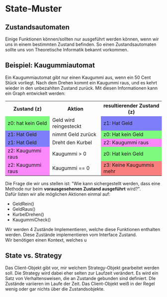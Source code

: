 <h1>State-Muster</h1>

<h2>Zustandsautomaten</h2>
Einige Funktionen können/sollten nur ausgeführt werden können, wenn 
wir uns in einem bestimmten Zustand befinden. So einen Zustandsautomaten sollte uns 
von Theoretische Informatik bekannt vorkommen. 

<h2>Beispiel: Kaugummiautomat</h2>
Ein Kaugummiautomat gibt nur einen Kaugummi aus, wenn ein 50 Cent Stück 
vorliegt. Nach dem Drehen kommt ein Kaugummi raus, und es kehrt wieder in 
den unbezahlten Zustand zurück. Mit diesen Informationen kann ein Graph entwickelt werden:
<table>
    <tr>
        <th>Zustand (z)</th>
        <th>Aktion</th>
        <th>resultierender Zustand (z)</th>
    </tr>
    <tr>
        <td style="background: rgba(0, 250, 0, 0.5)">z0: hat kein Geld</td>
        <td>Geld wird reingesteckt</td>
        <td style="background: rgba(0, 0, 250, 0.5)">z1: Hat Geld</td>
    </tr> 
    <tr>
        <td style="background: rgba(0, 0, 250, 0.5)">z1: Hat Geld</td>
        <td>nimmt Geld zurück</td>
        <td style="background: rgba(0, 250, 0, 0.5)">z0: Hat kein Geld</td>
    </tr>
    <tr>
        <td style="background: rgba(0, 0, 250, 0.5)">z1: Hat Geld</td>
        <td>Dreht den Kurbel</td>
        <td style="background: rgba(250, 20, 250, 0.5)">z2: Kaugummi raus</td>
    </tr>
    <tr>
        <td style="background: rgba(250, 20, 250, 0.5)">z2: Kaugummi raus</td>
        <td>Kaugummi > 0</td>
        <td style="background: rgba(0, 250, 0, 0.5)">z0: Hat kein Geld</td>
    </tr>
    <tr>
        <td style="background: rgba(250, 20, 250, 0.5)">z2: Kaugummi raus</td>
        <td>Kaugummi == 0</td>
        <td style="background: rgba(250, 0, 0, 0.5)">z3: Keine Kaugummis mehr</td>
    </tr>
</table>

Die Frage die wir uns stellen ist: "Wie kann sichergestellt werden, dass eine Methode 
nur beim <b>vorausgesehenen Zustand ausgeführt</b> wird?".
<br>
Dafür listen wir alle möglichen Aktionen einmal auf:
<ul>
    <li>GeldRein()</li>
    <li>GeldRaus()</li>
    <li>KurbelDrehen()</li>
    <li>KaugummiCheck()</li>
</ul>
Wir werden 4 Zustände Implementieren, welche diese Funktionen enthalten werden. 
Diese Zustände implementieren vom Interface Zustand.<br>
Wir benötigen einen Kontext, welches u

<h2>State vs. Strategy</h2>
<h3›Strategy‹/h3>
Das Client-Objekt gibt vor, mir welchem Strategy-Objekt gearbeitet werden soll. Die Strategy wird dabei eher selten zur 
Laufzeit verändert.
<h3›State‹/h3>
Es wird ein Satz von Verhaltensweisen, die an Zustande gebunden sind definiert. DIe Zustände variieren im Laufe 
der Zeit. Das Client-Objekt weiß in der Regel wenig oder gar nichts über die Zustandsobjekte.
